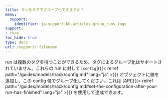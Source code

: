 ```yaml
---
title: ランをタグでグループ化できますか？
menu:
  support:
    identifier: ja-support-kb-articles-group_runs_tags
support:
- runs
toc_hide: true
type: docs
url: /support/:filename
---
```


run は複数のタグを持つことができるため、タグによるグループ化はサポートされていません。これらの run に対して [`config`]({{< relref path="/guides/models/track/config.md" lang="ja" >}}) オブジェクトに値を追加し、この config 値でグループ化してください。これは [API]({{< relref path="/guides/models/track/config.md#set-the-configuration-after-your-run-has-finished" lang="ja" >}}) を使用して達成できます。